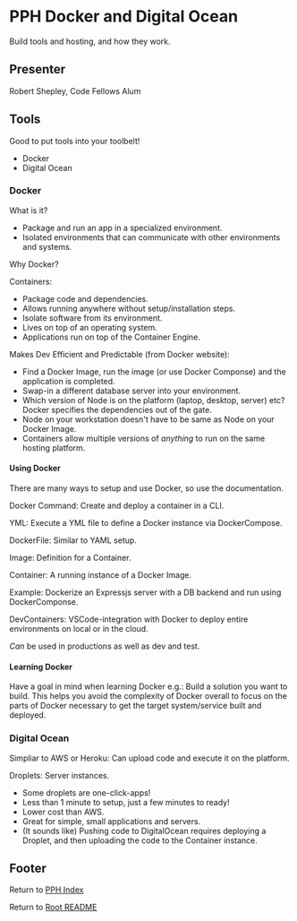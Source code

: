 # PPH Docker and Digital Ocean

Build tools and hosting, and how they work.

## Presenter

Robert Shepley, Code Fellows Alum

## Tools

Good to put tools into your toolbelt!

- Docker
- Digital Ocean

### Docker

What is it?

- Package and run an app in a specialized environment.
- Isolated environments that can communicate with other environments and systems.

Why Docker?

Containers:

- Package code and dependencies.
- Allows running anywhere without setup/installation steps.
- Isolate software from its environment.
- Lives on top of an operating system.
- Applications run on top of the Container Engine.

Makes Dev Efficient and Predictable (from Docker website):

- Find a Docker Image, run the image (or use Docker Componse) and the application is completed.
- Swap-in a different database server into your environment.
- Which version of Node is on the platform (laptop, desktop, server) etc? Docker specifies the dependencies out of the gate.
- Node on your workstation doesn't have to be same as Node on your Docker Image.
- Containers allow multiple versions of *anything* to run on the same hosting platform.

#### Using Docker

There are many ways to setup and use Docker, so use the documentation.

Docker Command: Create and deploy a container in a CLI.

YML: Execute a YML file to define a Docker instance via DockerCompose.

DockerFile: Similar to YAML setup.

Image: Definition for a Container.

Container: A running instance of a Docker Image.

Example: Dockerize an Expressjs server with a DB backend and run using DockerComponse.

DevContainers: VSCode-integration with Docker to deploy entire environments on local or in the cloud.

*Can* be used in productions as well as dev and test.

#### Learning Docker

Have a goal in mind when learning Docker e.g.: Build a solution you want to build. This helps you avoid the complexity of Docker overall to focus on the parts of Docker necessary to get the target system/service built and deployed.

### Digital Ocean

Simpliar to AWS or Heroku: Can upload code and execute it on the platform.

Droplets: Server instances.

- Some droplets are one-click-apps!
- Less than 1 minute to setup, just a few minutes to ready!
- Lower cost than AWS.
- Great for simple, small applications and servers.
- (It sounds like) Pushing code to DigitalOcean requires deploying a Droplet, and then uploading the code to the Container instance.

## Footer

Return to [PPH Index](pph-index.html)

Return to [Root README](../README.html)
